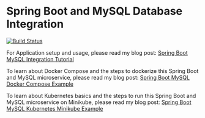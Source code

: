 # Spring Boot and MySQL Database Integration

[![Build Status](https://app.travis-ci.com/ajtechdeveloper/SpringBootMySQL.svg?branch=master)](https://app.travis-ci.com/ajtechdeveloper/SpringBootMySQL)

For Application setup and usage, please read my blog post: [Spring Boot MySQL Integration Tutorial](http://softwaredevelopercentral.blogspot.com/2017/08/spring-boot-mysql-integration-tutorial.html)

To learn about Docker Compose and the steps to dockerize this Spring Boot and MySQL microservice, please read my blog post: [Spring Boot MySQL Docker Compose Example](http://softwaredevelopercentral.blogspot.com/2020/10/spring-boot-mysql-docker-compose-example.html)

To learn about Kubernetes basics and the steps to run this Spring Boot and MySQL microservice on Minikube, please read my blog post: [Spring Boot MySQL Kubernetes Minikube Example](http://softwaredevelopercentral.blogspot.com/2020/10/spring-boot-mysql-kubernetes-minikube.html)
